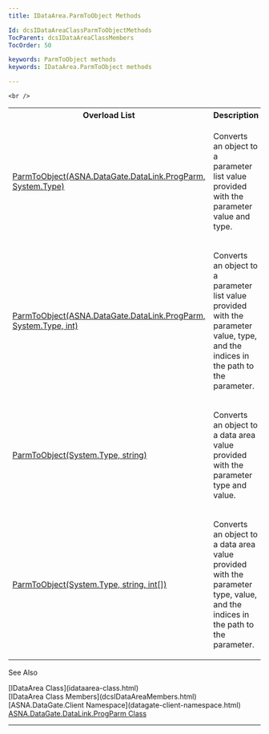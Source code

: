 ```yaml
---
title: IDataArea.ParmToObject Methods

Id: dcsIDataAreaClassParmToObjectMethods
TocParent: dcsIDataAreaClassMembers
TocOrder: 50

keywords: ParmToObject methods
keywords: IDataArea.ParmToObject methods

---
```


	<br />

<table class="dtTABLE" id="Table5" style="border-spacing: 0px; x-cell-content-align: Top" cellspacing="0" x-use-null-cells="x-use-null-cells">
          <colgroup span="1">
            <col span="1" style="WIDTH: 50%" />
            <col span="1" style="WIDTH: 50%" />
          </colgroup>
          <tr>
            <th colspan="1" rowspan="1">
							Overload List
						</th>
            <th colspan="1" rowspan="1">
							Description</th>
          </tr>
          <tr>
            <td colspan="1" rowspan="1">

[ParmToObject(ASNA.DataGate.DataLink.ProgParm, System.Type)](idataarea-class-parm-to_object-method1.html) 
</td>
            <td colspan="1" rowspan="1">

Converts an object to a parameter list value provided with the parameter value and type.
</td>
          </tr>
          <tr>
            <td colspan="1" rowspan="1">

[ParmToObject(ASNA.DataGate.DataLink.ProgParm, System.Type, int)](idataarea-class-parm-to_object-method2.html) 
</td>
            <td colspan="1" rowspan="1">

Converts an object to a parameter list value provided with the parameter value, type, and the indices in the path to the parameter.
</td>
          </tr>
          <tr>
            <td colspan="1" rowspan="1">

[ParmToObject(System.Type, string)](idataarea-class-parm-to_object-method3.html) 
</td>
            <td colspan="1" rowspan="1">

Converts an object to a data area value provided with the parameter type and value.
</td>
          </tr>
          <tr>
            <td colspan="1" rowspan="1">

[ParmToObject(System.Type, string, int[])](idataarea-class-parm-to_object-method4.html) 
</td>
            <td colspan="1" rowspan="1">

Converts an object to a data area value provided with the parameter type, value, and the indices in the path to the parameter.
</td>
          </tr>
</table>

See Also

<dl />
      [IDataArea Class](idataarea-class.html)
      <br />
      [IDataArea Class Members](dcsIDataAreaMembers.html)
      <br />
      [ASNA.DataGate.Client Namespace](datagate-client-namespace.html)
      <br />
      <a href="DCS160-F1071E27-0001DD">ASNA.DataGate.DataLink.ProgParm Class</a>

---

